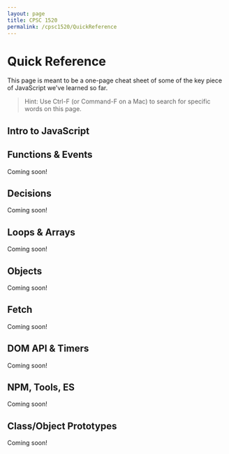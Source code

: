 ```yaml
---
layout: page
title: CPSC 1520
permalink: /cpsc1520/QuickReference
---
```


# Quick Reference

This page is meant to be a one-page cheat sheet of some of the key piece of JavaScript we've learned so far.

> Hint: Use Ctrl-F (or Command-F on a Mac) to search for specific words on this page.

## Intro to JavaScript

## Functions & Events
Coming soon!

## Decisions
Coming soon!

## Loops & Arrays
Coming soon!

## Objects
Coming soon!

## Fetch
Coming soon!

## DOM API & Timers
Coming soon!

## NPM, Tools, ES
Coming soon!

## Class/Object Prototypes
Coming soon!